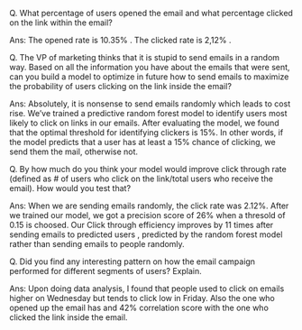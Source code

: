 Q. What percentage of users opened the email and what percentage clicked on the link within the email?

Ans:
The opened rate is 10.35% .
The clicked rate is 2,12% .

Q. The VP of marketing thinks that it is stupid to send emails in a random way. Based on all the information you have about the emails that were sent, can you build a model to optimize in future how to send emails to maximize the probability of users clicking on the link inside the email?

Ans:
Absolutely, it is nonsense to send emails randomly which leads to cost rise. We’ve trained a predictive random forest model to identify users most likely to click on links in our emails. After evaluating the model, we found that the optimal threshold for identifying clickers is 15%.
In other words, if the model predicts that a user has at least a 15% chance of clicking, we send them the mail, otherwise not.

Q. By how much do you think your model would improve click through rate (defined as # of users who click on the link/total users who receive the email). How would you test that?

Ans:
When we are sending emails randomly, the click rate was 2.12%. After we trained our model, we got a precision score of 26% when a thresold of 0.15 is choosed. Our Click through efficiency improves by 11 times after sending emails to predicted users , predicted by the random forest model rather than sending emails to people randomly.

Q. Did you find any interesting pattern on how the email campaign performed for different segments of users? Explain.

Ans:
Upon doing data analysis, I found that people used to click on emails higher on Wednesday but tends to click low in Friday.
Also the one who opened up the email has and 42% correlation score with the one who clicked the link inside the email.

